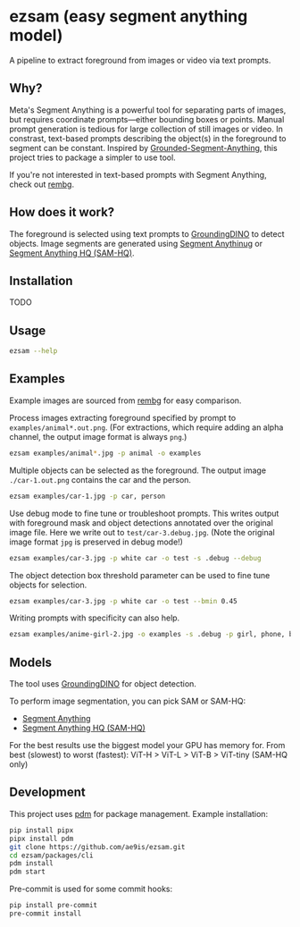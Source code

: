 # ezsam (easy segment anything model)

A pipeline to extract foreground from images or video via text prompts.

## Why?

Meta's Segment Anything is a powerful tool for separating parts of images,
but requires coordinate prompts&mdash;either bounding boxes or points.
Manual prompt generation is tedious for large collection of still images or video.
In constrast, text-based prompts describing the object(s) in the foreground to segment can be constant.
Inspired by [Grounded-Segment-Anything](https://github.com/IDEA-Research/Grounded-Segment-Anything),
this project tries to package a simpler to use tool.

If you're not interested in text-based prompts with Segment Anything, 
check out [rembg](https://github.com/danielgatis/rembg).

## How does it work?

The foreground is selected using text prompts to [GroundingDINO](https://github.com/IDEA-Research/GroundingDINO) to detect objects.
Image segments are generated using [Segment Anythinug](https://github.com/facebookresearch/segment-anything) 
or [Segment Anything HQ (SAM-HQ)](https://github.com/SysCV/SAM-HQ).

## Installation 

TODO

## Usage

```bash
ezsam --help
```

## Examples

Example images are sourced from [rembg](https://github.com/danielgatis/rembg/tree/main/examples) for easy comparison.

Process images extracting foreground specified by prompt to `examples/animal*.out.png`.
(For extractions, which require adding an alpha channel, the output image format is always `png`.)

```bash
ezsam examples/animal*.jpg -p animal -o examples
```

Multiple objects can be selected as the foreground. The output image `./car-1.out.png` contains the car and the person.

```bash
ezsam examples/car-1.jpg -p car, person
```

Use debug mode to fine tune or troubleshoot prompts. This writes output with foreground mask and object detections
annotated over the original image file. Here we write out to `test/car-3.debug.jpg`.
(Note the original image format `jpg` is preserved in debug mode!)

```bash
ezsam examples/car-3.jpg -p white car -o test -s .debug --debug
```

The object detection box threshold parameter can be used to fine tune objects for selection.

```bash
ezsam examples/car-3.jpg -p white car -o test --bmin 0.45
```

Writing prompts with specificity can also help.

```bash
ezsam examples/anime-girl-2.jpg -o examples -s .debug -p girl, phone, bag, railway crossing sign post --debug
```

## Models

The tool uses [GroundingDINO](https://github.com/IDEA-Research/GroundingDINO) for object detection.

To perform image segmentation, you can pick SAM or SAM-HQ:
* [Segment Anything](https://github.com/facebookresearch/segment-anything) 
* [Segment Anything HQ (SAM-HQ)](https://github.com/SysCV/SAM-HQ)

For the best results use the biggest model your GPU has memory for.
From best (slowest) to worst (fastest): ViT-H > ViT-L > ViT-B > ViT-tiny (SAM-HQ only)

## Development

This project uses [pdm](https://github.com/pdm-project/pdm) for package management. Example installation:

```bash
pip install pipx
pipx install pdm
git clone https://github.com/ae9is/ezsam.git
cd ezsam/packages/cli
pdm install
pdm start
```

Pre-commit is used for some commit hooks:
```bash
pip install pre-commit
pre-commit install
```
